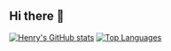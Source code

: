 ## Hi there 👋

<!--
**Heng-YiLin/Heng-YiLin** is a ✨ _special_ ✨ repository because its `README.md` (this file) appears on your GitHub profile.

Here are some ideas to get you started:

- 🔭 I’m currently working on ...
- 🌱 I’m currently learning ...
- 👯 I’m looking to collaborate on ...
- 🤔 I’m looking for help with ...
- 💬 Ask me about ...
- 📫 How to reach me: ...
- 😄 Pronouns: ...
- ⚡ Fun fact: ...
-->
[![Henry's GitHub stats](https://github-readme-stats.vercel.app/api?username=Heng-YiLin)](https://github.com/Heng-YiLin/github-readme-stats)
[![Top Languages](https://github-readme-stats.vercel.app/api/top-langs/?username=Heng-YiLin)](https://github.com/Heng-YiLin/github-readme-stats)

